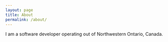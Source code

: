 ```yaml
---
layout: page
title: About
permalink: /about/
---
```


I am a software developer operating out of Northwestern Ontario, Canada.

